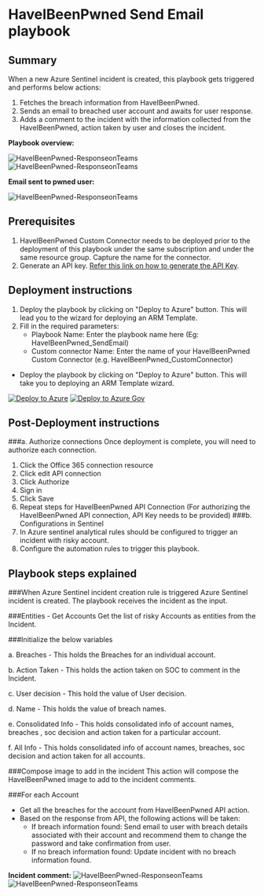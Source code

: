 # HaveIBeenPwned Send Email playbook
 ## Summary
 When a new Azure Sentinel incident is created, this playbook gets triggered and performs below actions:
 1. Fetches the breach information from HaveIBeenPwned.
 1. Sends an email to breached user account and awaits for user response.
 1. Adds a comment to the incident with the information collected from the HaveIBeenPwned, action taken by user and closes the incident.


**Playbook overview:**

 ![HaveIBeenPwned-ResponseonTeams](./Images/PlaybookdesignerLight.png)<br>
 ![HaveIBeenPwned-ResponseonTeams](./Images/PlaybookdesignerDark.png)<br>

 
**Email sent to pwned user:**

 ![HaveIBeenPwned-ResponseonTeams](./Images/Email.PNG)

 ## Prerequisites 

1. HaveIBeenPwned Custom Connector needs to be deployed prior to the deployment of this playbook under the same subscription and under the same resource group. Capture the name for the connector.
2. Generate an API key. [Refer this link on how to generate the API Key](https://haveibeenpwned.com/API/Key).


## Deployment instructions 
1. Deploy the playbook by clicking on "Deploy to Azure" button. This will lead you to the wizard for deploying an ARM Template.
2. Fill in the required parameters:
    * Playbook Name: Enter the playbook name here (Eg: HaveIBeenPwned_SendEmail)
    * Custom connector Name: Enter the name of your HaveIBeenPwned Custom Connector (e.g. HaveIBeenPwned_CustomConnector)

* Deploy the playbook by clicking on "Deploy to Azure" button. This will take you to deploying an ARM Template wizard.

[![Deploy to Azure](https://aka.ms/deploytoazurebutton)](https://portal.azure.com/#create/Microsoft.Template/uri/https%3A%2F%2Fraw.githubusercontent.com%2FAzure%2FAzure-Sentinel%2Fmaster%2FPlaybooks%2FHaveIBeenPwned%2FPlaybooks%2FHaveIBeenPwned_SendEmail%2Fazuredeploy.json)
[![Deploy to Azure Gov](https://aka.ms/deploytoazuregovbutton)](https://portal.azure.us/#create/Microsoft.Template/uri/https%3A%2F%2Fraw.githubusercontent.com%2FAzure%2FAzure-Sentinel%2Fmaster%2FPlaybooks%2FHaveIBeenPwned%2FPlaybooks%2FHaveIBeenPwned_SendEmail%2Fazuredeploy.json)
   
## Post-Deployment instructions 
###a. Authorize connections
Once deployment is complete, you will need to authorize each connection.
1.	Click the Office 365 connection resource
2.	Click edit API connection
3.	Click Authorize
4.	Sign in
5.	Click Save
6.	Repeat steps for HaveIBeenPwned API Connection (For authorizing the HaveIBeenPwned API connection, API Key needs to be provided)
###b. Configurations in Sentinel
1. In Azure sentinel analytical rules should be configured to trigger an incident with risky account.
2. Configure the automation rules to trigger this playbook.

## Playbook steps explained

###When Azure Sentinel incident creation rule is triggered
Azure Sentinel incident is created. The playbook receives the incident as the input.

###Entities - Get Accounts
Get the list of risky Accounts as entities from the Incident.

###Initialize the below variables

  a. Breaches - This holds the Breaches for an individual account.

  b. Action Taken - This holds the action taken on SOC to comment in the Incident.

  c. User decision - This hold the value of User decision.

  d. Name -  This holds the value of breach names.

  e. Consolidated Info - This holds consolidated info of account names, breaches , soc decision and action taken for a particular account.

  f. All Info - This holds consolidated info of account names, breaches, soc decision and action taken for all accounts.

 ###Compose image to add in the incident
This action will compose the HaveIBeenPwned image to add to the incident comments.

###For each Account
* Get all the breaches for the account from HaveIBeenPwned API action.
* Based on the response from API, the following actions will be taken:
  * If breach information found: Send email to user with breach details associated with their account and recommend them to change the password and take confirmation from user.
  * If no breach information found: Update incident with no breach information found.


**Incident comment:**
  ![HaveIBeenPwned-ResponseonTeams](./Images/IncidentcommentLight.PNG)
  ![HaveIBeenPwned-ResponseonTeams](./Images/IncidentcommentDark.PNG)